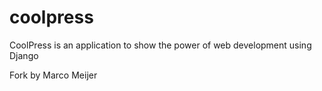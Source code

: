 # coolpress
CoolPress is an application to show the power of web development using Django

Fork by Marco Meijer
